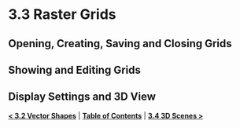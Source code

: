 # 3.3 Raster Grids

## Opening, Creating, Saving and Closing Grids

## Showing and Editing Grids

## Display Settings and 3D View

[**< 3.2 Vector Shapes**](3.2_vector_shapes.md) | [**Table of Contents**](.) | [**3.4 3D Scenes >**](3.4_3d_scenes.md)

